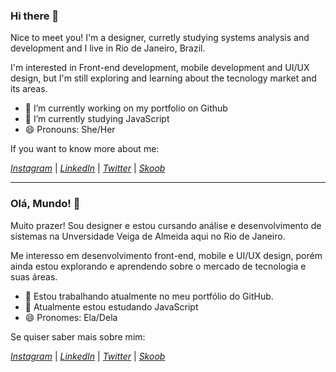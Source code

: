 ### Hi there 👋

Nice to meet you! I'm a designer, curretly studying systems analysis and development and I live in Rio de Janeiro, Brazil.

I'm interested in Front-end development, mobile development and UI/UX design, but I'm still exploring and learning about the tecnology market and its areas.

- 🔭 I’m currently working on my portfolio on Github
- 🌱 I’m currently studying JavaScript
- 😄 Pronouns: She/Her

If you want to know more about me:

*[Instagram](http://instagram.com/brunamottap)*  |  *[LinkedIn](http://www.linkedin.com/in/brunamottap)*  |  *[Twitter](http://twitter.com/brunamottap)* | *[Skoob](https://www.skoob.com.br/usuario/401040-brunamotta)*

---

### Olá, Mundo! 👋

Muito prazer! Sou designer e estou cursando análise e desenvolvimento de sistemas na Unversidade Veiga de Almeida aqui no Rio de Janeiro.

Me interesso em desenvolvimento front-end, mobile e UI/UX design, porém ainda estou explorando e aprendendo sobre o mercado de tecnologia e suas áreas.

- 🔭 Estou trabalhando atualmente no meu portfólio do GitHub.
- 🌱 Atualmente estou estudando JavaScript
- 😄 Pronomes: Ela/Dela

Se quiser saber mais sobre mim:

*[Instagram](http://instagram.com/brunamottap)*  |  *[LinkedIn](http://www.linkedin.com/in/brunamottap)*  |  *[Twitter](http://twitter.com/brunamottap)* | *[Skoob](https://www.skoob.com.br/usuario/401040-brunamotta)*
